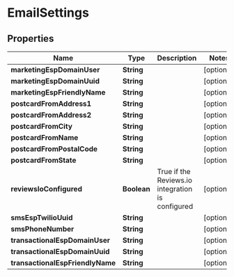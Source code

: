

# EmailSettings


## Properties

| Name | Type | Description | Notes |
|------------ | ------------- | ------------- | -------------|
|**marketingEspDomainUser** | **String** |  |  [optional] |
|**marketingEspDomainUuid** | **String** |  |  [optional] |
|**marketingEspFriendlyName** | **String** |  |  [optional] |
|**postcardFromAddress1** | **String** |  |  [optional] |
|**postcardFromAddress2** | **String** |  |  [optional] |
|**postcardFromCity** | **String** |  |  [optional] |
|**postcardFromName** | **String** |  |  [optional] |
|**postcardFromPostalCode** | **String** |  |  [optional] |
|**postcardFromState** | **String** |  |  [optional] |
|**reviewsIoConfigured** | **Boolean** | True if the Reviews.io integration is configured |  [optional] |
|**smsEspTwilioUuid** | **String** |  |  [optional] |
|**smsPhoneNumber** | **String** |  |  [optional] |
|**transactionalEspDomainUser** | **String** |  |  [optional] |
|**transactionalEspDomainUuid** | **String** |  |  [optional] |
|**transactionalEspFriendlyName** | **String** |  |  [optional] |



